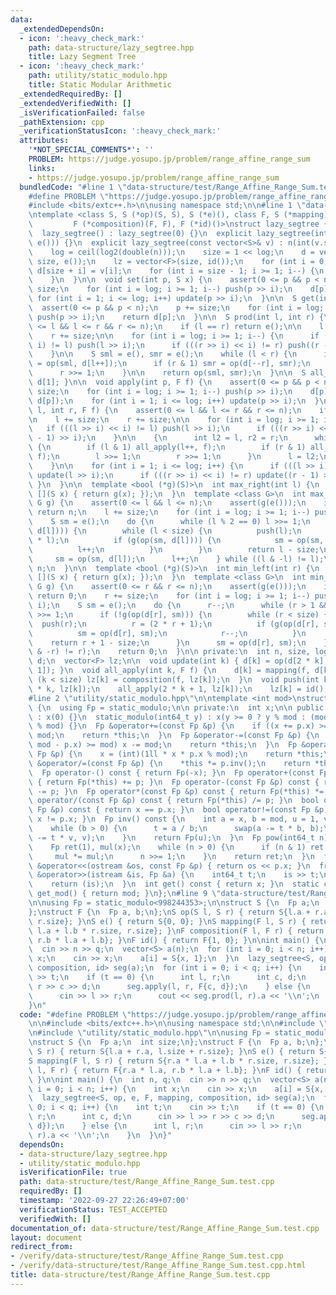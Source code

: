 ```yaml
---
data:
  _extendedDependsOn:
  - icon: ':heavy_check_mark:'
    path: data-structure/lazy_segtree.hpp
    title: Lazy Segment Tree
  - icon: ':heavy_check_mark:'
    path: utility/static_modulo.hpp
    title: Static Modular Arithmetic
  _extendedRequiredBy: []
  _extendedVerifiedWith: []
  _isVerificationFailed: false
  _pathExtension: cpp
  _verificationStatusIcon: ':heavy_check_mark:'
  attributes:
    '*NOT_SPECIAL_COMMENTS*': ''
    PROBLEM: https://judge.yosupo.jp/problem/range_affine_range_sum
    links:
    - https://judge.yosupo.jp/problem/range_affine_range_sum
  bundledCode: "#line 1 \"data-structure/test/Range_Affine_Range_Sum.test.cpp\"\n\
    #define PROBLEM \"https://judge.yosupo.jp/problem/range_affine_range_sum\"\n\n\
    #include <bits/extc++.h>\n\nusing namespace std;\n\n#line 1 \"data-structure/lazy_segtree.hpp\"\
    \ntemplate <class S, S (*op)(S, S), S (*e)(), class F, S (*mapping)(F, S),\n \
    \         F (*composition)(F, F), F (*id)()>\nstruct lazy_segtree {\n public:\n\
    \  lazy_segtree() : lazy_segtree(0) {}\n  explicit lazy_segtree(int n) : lazy_segtree(vector<S>(n,\
    \ e())) {}\n  explicit lazy_segtree(const vector<S>& v) : n(int(v.size())) {\n\
    \    log = ceil(log2(double(n)));\n    size = 1 << log;\n    d = vector<S>(2 *\
    \ size, e());\n    lz = vector<F>(size, id());\n    for (int i = 0; i < n; i++)\
    \ d[size + i] = v[i];\n    for (int i = size - 1; i >= 1; i--) {\n      update(i);\n\
    \    }\n  }\n\n  void set(int p, S x) {\n    assert(0 <= p && p < n);\n    p +=\
    \ size;\n    for (int i = log; i >= 1; i--) push(p >> i);\n    d[p] = x;\n   \
    \ for (int i = 1; i <= log; i++) update(p >> i);\n  }\n\n  S get(int p) {\n  \
    \  assert(0 <= p && p < n);\n    p += size;\n    for (int i = log; i >= 1; i--)\
    \ push(p >> i);\n    return d[p];\n  }\n\n  S prod(int l, int r) {\n    assert(0\
    \ <= l && l <= r && r <= n);\n    if (l == r) return e();\n\n    l += size;\n\
    \    r += size;\n\n    for (int i = log; i >= 1; i--) {\n      if (((l >> i) <<\
    \ i) != l) push(l >> i);\n      if (((r >> i) << i) != r) push((r - 1) >> i);\n\
    \    }\n\n    S sml = e(), smr = e();\n    while (l < r) {\n      if (l & 1) sml\
    \ = op(sml, d[l++]);\n      if (r & 1) smr = op(d[--r], smr);\n      l >>= 1;\n\
    \      r >>= 1;\n    }\n\n    return op(sml, smr);\n  }\n\n  S all_prod() { return\
    \ d[1]; }\n\n  void apply(int p, F f) {\n    assert(0 <= p && p < n);\n    p +=\
    \ size;\n    for (int i = log; i >= 1; i--) push(p >> i);\n    d[p] = mapping(f,\
    \ d[p]);\n    for (int i = 1; i <= log; i++) update(p >> i);\n  }\n  void apply(int\
    \ l, int r, F f) {\n    assert(0 <= l && l <= r && r <= n);\n    if (l == r) return;\n\
    \n    l += size;\n    r += size;\n\n    for (int i = log; i >= 1; i--) {\n   \
    \   if (((l >> i) << i) != l) push(l >> i);\n      if (((r >> i) << i) != r) push((r\
    \ - 1) >> i);\n    }\n\n    {\n      int l2 = l, r2 = r;\n      while (l < r)\
    \ {\n        if (l & 1) all_apply(l++, f);\n        if (r & 1) all_apply(--r,\
    \ f);\n        l >>= 1;\n        r >>= 1;\n      }\n      l = l2;\n      r = r2;\n\
    \    }\n\n    for (int i = 1; i <= log; i++) {\n      if (((l >> i) << i) != l)\
    \ update(l >> i);\n      if (((r >> i) << i) != r) update((r - 1) >> i);\n   \
    \ }\n  }\n\n  template <bool (*g)(S)>\n  int max_right(int l) {\n    return max_right(l,\
    \ [](S x) { return g(x); });\n  }\n  template <class G>\n  int max_right(int l,\
    \ G g) {\n    assert(0 <= l && l <= n);\n    assert(g(e()));\n    if (l == n)\
    \ return n;\n    l += size;\n    for (int i = log; i >= 1; i--) push(l >> i);\n\
    \    S sm = e();\n    do {\n      while (l % 2 == 0) l >>= 1;\n      if (!g(op(sm,\
    \ d[l]))) {\n        while (l < size) {\n          push(l);\n          l = (2\
    \ * l);\n          if (g(op(sm, d[l]))) {\n            sm = op(sm, d[l]);\n  \
    \          l++;\n          }\n        }\n        return l - size;\n      }\n \
    \     sm = op(sm, d[l]);\n      l++;\n    } while ((l & -l) != l);\n    return\
    \ n;\n  }\n\n  template <bool (*g)(S)>\n  int min_left(int r) {\n    return min_left(r,\
    \ [](S x) { return g(x); });\n  }\n  template <class G>\n  int min_left(int r,\
    \ G g) {\n    assert(0 <= r && r <= n);\n    assert(g(e()));\n    if (r == 0)\
    \ return 0;\n    r += size;\n    for (int i = log; i >= 1; i--) push((r - 1) >>\
    \ i);\n    S sm = e();\n    do {\n      r--;\n      while (r > 1 && (r % 2)) r\
    \ >>= 1;\n      if (!g(op(d[r], sm))) {\n        while (r < size) {\n        \
    \  push(r);\n          r = (2 * r + 1);\n          if (g(op(d[r], sm))) {\n  \
    \          sm = op(d[r], sm);\n            r--;\n          }\n        }\n    \
    \    return r + 1 - size;\n      }\n      sm = op(d[r], sm);\n    } while ((r\
    \ & -r) != r);\n    return 0;\n  }\n\n private:\n  int n, size, log;\n  vector<S>\
    \ d;\n  vector<F> lz;\n\n  void update(int k) { d[k] = op(d[2 * k], d[2 * k +\
    \ 1]); }\n  void all_apply(int k, F f) {\n    d[k] = mapping(f, d[k]);\n    if\
    \ (k < size) lz[k] = composition(f, lz[k]);\n  }\n  void push(int k) {\n    all_apply(2\
    \ * k, lz[k]);\n    all_apply(2 * k + 1, lz[k]);\n    lz[k] = id();\n  }\n};\n\
    #line 2 \"utility/static_modulo.hpp\"\n\ntemplate <int mod>\nstruct static_modulo\
    \ {\n  using Fp = static_modulo;\n\n private:\n  int x;\n\n public:\n  static_modulo()\
    \ : x(0) {}\n  static_modulo(int64_t y) : x(y >= 0 ? y % mod : (mod - (-y) % mod)\
    \ % mod) {}\n  Fp &operator+=(const Fp &p) {\n    if ((x += p.x) >= mod) x -=\
    \ mod;\n    return *this;\n  }\n  Fp &operator-=(const Fp &p) {\n    if ((x +=\
    \ mod - p.x) >= mod) x -= mod;\n    return *this;\n  }\n  Fp &operator*=(const\
    \ Fp &p) {\n    x = (int)(1ll * x * p.x % mod);\n    return *this;\n  }\n  Fp\
    \ &operator/=(const Fp &p) {\n    *this *= p.inv();\n    return *this;\n  }\n\
    \  Fp operator-() const { return Fp(-x); }\n  Fp operator+(const Fp &p) const\
    \ { return Fp(*this) += p; }\n  Fp operator-(const Fp &p) const { return Fp(*this)\
    \ -= p; }\n  Fp operator*(const Fp &p) const { return Fp(*this) *= p; }\n  Fp\
    \ operator/(const Fp &p) const { return Fp(*this) /= p; }\n  bool operator==(const\
    \ Fp &p) const { return x == p.x; }\n  bool operator!=(const Fp &p) const { return\
    \ x != p.x; }\n  Fp inv() const {\n    int a = x, b = mod, u = 1, v = 0, t;\n\
    \    while (b > 0) {\n      t = a / b;\n      swap(a -= t * b, b);\n      swap(u\
    \ -= t * v, v);\n    }\n    return Fp(u);\n  }\n  Fp pow(int64_t n) const {\n\
    \    Fp ret(1), mul(x);\n    while (n > 0) {\n      if (n & 1) ret *= mul;\n \
    \     mul *= mul;\n      n >>= 1;\n    }\n    return ret;\n  }\n  friend ostream\
    \ &operator<<(ostream &os, const Fp &p) { return os << p.x; }\n  friend istream\
    \ &operator>>(istream &is, Fp &a) {\n    int64_t t;\n    is >> t;\n    a = static_modulo<mod>(t);\n\
    \    return (is);\n  }\n  int get() const { return x; }\n  static constexpr int\
    \ get_mod() { return mod; }\n};\n#line 9 \"data-structure/test/Range_Affine_Range_Sum.test.cpp\"\
    \n\nusing Fp = static_modulo<998244353>;\n\nstruct S {\n  Fp a;\n  int size;\n\
    };\nstruct F {\n  Fp a, b;\n};\nS op(S l, S r) { return S{l.a + r.a, l.size +\
    \ r.size}; }\nS e() { return S{0, 0}; }\nS mapping(F l, S r) { return S{r.a *\
    \ l.a + l.b * r.size, r.size}; }\nF composition(F l, F r) { return F{r.a * l.a,\
    \ r.b * l.a + l.b}; }\nF id() { return F{1, 0}; }\n\nint main() {\n  int n, q;\n\
    \  cin >> n >> q;\n  vector<S> a(n);\n  for (int i = 0; i < n; i++) {\n    int\
    \ x;\n    cin >> x;\n    a[i] = S{x, 1};\n  }\n  lazy_segtree<S, op, e, F, mapping,\
    \ composition, id> seg(a);\n  for (int i = 0; i < q; i++) {\n    int t;\n    cin\
    \ >> t;\n    if (t == 0) {\n      int l, r;\n      int c, d;\n      cin >> l >>\
    \ r >> c >> d;\n      seg.apply(l, r, F{c, d});\n    } else {\n      int l, r;\n\
    \      cin >> l >> r;\n      cout << seg.prod(l, r).a << '\\n';\n    }\n  }\n\
    }\n"
  code: "#define PROBLEM \"https://judge.yosupo.jp/problem/range_affine_range_sum\"\
    \n\n#include <bits/extc++.h>\n\nusing namespace std;\n\n#include \"data-structure/lazy_segtree.hpp\"\
    \n#include \"utility/static_modulo.hpp\"\n\nusing Fp = static_modulo<998244353>;\n\
    \nstruct S {\n  Fp a;\n  int size;\n};\nstruct F {\n  Fp a, b;\n};\nS op(S l,\
    \ S r) { return S{l.a + r.a, l.size + r.size}; }\nS e() { return S{0, 0}; }\n\
    S mapping(F l, S r) { return S{r.a * l.a + l.b * r.size, r.size}; }\nF composition(F\
    \ l, F r) { return F{r.a * l.a, r.b * l.a + l.b}; }\nF id() { return F{1, 0};\
    \ }\n\nint main() {\n  int n, q;\n  cin >> n >> q;\n  vector<S> a(n);\n  for (int\
    \ i = 0; i < n; i++) {\n    int x;\n    cin >> x;\n    a[i] = S{x, 1};\n  }\n\
    \  lazy_segtree<S, op, e, F, mapping, composition, id> seg(a);\n  for (int i =\
    \ 0; i < q; i++) {\n    int t;\n    cin >> t;\n    if (t == 0) {\n      int l,\
    \ r;\n      int c, d;\n      cin >> l >> r >> c >> d;\n      seg.apply(l, r, F{c,\
    \ d});\n    } else {\n      int l, r;\n      cin >> l >> r;\n      cout << seg.prod(l,\
    \ r).a << '\\n';\n    }\n  }\n}"
  dependsOn:
  - data-structure/lazy_segtree.hpp
  - utility/static_modulo.hpp
  isVerificationFile: true
  path: data-structure/test/Range_Affine_Range_Sum.test.cpp
  requiredBy: []
  timestamp: '2022-09-27 22:26:49+07:00'
  verificationStatus: TEST_ACCEPTED
  verifiedWith: []
documentation_of: data-structure/test/Range_Affine_Range_Sum.test.cpp
layout: document
redirect_from:
- /verify/data-structure/test/Range_Affine_Range_Sum.test.cpp
- /verify/data-structure/test/Range_Affine_Range_Sum.test.cpp.html
title: data-structure/test/Range_Affine_Range_Sum.test.cpp
---
```

